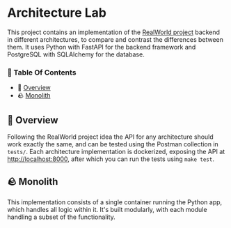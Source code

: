 # Architecture Lab
This project contains an implementation of the [RealWorld project](https://github.com/gothinkster/realworld)
backend in different architectures, to compare and contrast the differences between them.
It uses Python with FastAPI for the backend framework and PostgreSQL with SQLAlchemy for the database.

### 📖 Table Of Contents
- 👀 [Overview](#-overview)
- 🪨 [Monolith](#-monolith)

## 👀 Overview
Following the RealWorld project idea the API for any architecture should work exactly the
same, and can be tested using the Postman collection in `tests/`. Each architecture
implementation is dockerized, exposing the API at [http://localhost:8000](http://localhost:8000),
after which you can run the tests using `make test`.

## 🪨 Monolith
This implementation consists of a single container running the Python app, which handles
all logic within it. It's built modularly, with each module handling a subset of the functionality.
